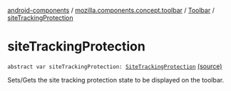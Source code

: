 [android-components](../../index.md) / [mozilla.components.concept.toolbar](../index.md) / [Toolbar](index.md) / [siteTrackingProtection](./site-tracking-protection.md)

# siteTrackingProtection

`abstract var siteTrackingProtection: `[`SiteTrackingProtection`](-site-tracking-protection/index.md) [(source)](https://github.com/mozilla-mobile/android-components/blob/master/components/concept/toolbar/src/main/java/mozilla/components/concept/toolbar/Toolbar.kt#L53)

Sets/Gets the site tracking protection state to be displayed on the toolbar.

